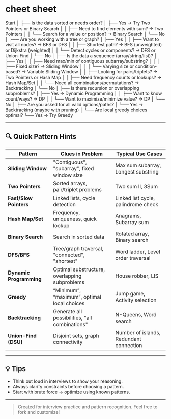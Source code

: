 # cheet sheet

 Start
│
├── Is the data sorted or needs order?
│   ├── Yes → Try Two Pointers or Binary Search
│   │   ├── Need to find elements with sum? → Two Pointers
│   │   └── Search for a value or position? → Binary Search
│   └── No
│
├── Are you working with a tree or graph?
│   ├── Yes
│   │   ├── Want to visit all nodes? → BFS or DFS
│   │   ├── Shortest path? → BFS (unweighted) or Dijkstra (weighted)
│   │   └── Detect cycles or components? → DFS or Union-Find
│   └── No
│
├── Is the data a sequence (array/string/list)?
│   ├── Yes
│   │   ├── Need max/min of contiguous subarray/substring?
│   │   │   ├── Fixed size? → Sliding Window
│   │   │   └── Varying size or condition-based? → Variable Sliding Window
│   │   ├── Looking for pairs/triplets? → Two Pointers or Hash Map
│   │   ├── Need frequency counts or lookups? → Hash Map/Set
│   │   └── Need all combinations/permutations? → Backtracking
│   └── No
│
├── Is there recursion or overlapping subproblems?
│   ├── Yes → Dynamic Programming
│   │   ├── Want to know count/ways? → DP
│   │   └── Want to maximize/minimize value? → DP
│   └── No
│
├── Are you asked for all valid options/paths?
│   └── Yes → Backtracking (maybe with pruning)
│
└── Are local greedy choices optimal?
    └── Yes → Try Greedy




---

## 🔍 Quick Pattern Hints

| Pattern             | Clues in Problem                              | Typical Use Cases                        |
|---------------------|-----------------------------------------------|------------------------------------------|
| **Sliding Window**  | "Contiguous", "subarray", fixed window size   | Max sum subarray, Longest substring      |
| **Two Pointers**    | Sorted arrays, pair/triplet problems          | Two sum II, 3Sum                         |
| **Fast/Slow Pointers** | Linked lists, cycle detection               | Linked list cycle, palindrome check     |
| **Hash Map/Set**    | Frequency, uniqueness, quick lookup           | Anagrams, Subarray sum                   |
| **Binary Search**   | Search in sorted data                         | Rotated array, Binary search             |
| **DFS/BFS**         | Tree/graph traversal, "connected", "shortest" | Word ladder, Level order traversal       |
| **Dynamic Programming** | Optimal substructure, overlapping subproblems | House robber, LIS                    |
| **Greedy**          | “Minimum”, “maximum”, optimal local choices   | Jump game, Activity selection            |
| **Backtracking**    | Generate all possibilities, "all combinations"| N-Queens, Word search                    |
| **Union-Find (DSU)**| Disjoint sets, graph connectivity             | Number of islands, Redundant connection  |

---

## 💡 Tips

- Think out loud in interviews to show your reasoning.
- Always clarify constraints before choosing a pattern.
- Start with brute force → optimize using known patterns.

---

> Created for interview practice and pattern recognition. Feel free to fork and customize!
